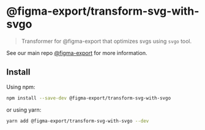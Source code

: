 # @figma-export/transform-svg-with-svgo

> Transformer for @figma-export that optimizes svgs using `svgo` tool.

See our main repo [@figma-export](https://github.com/marcomontalbano/figma-export) for more information.

## Install

Using npm:

```sh
npm install --save-dev @figma-export/transform-svg-with-svgo
```

or using yarn:

```sh
yarn add @figma-export/transform-svg-with-svgo --dev
```
